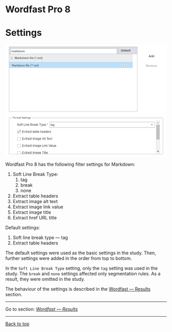 Wordfast Pro 8
===

# Settings

![wordfast-settings](./resources/images/screenshots/pasted-image-20230518004130.png)

Wordfast Pro 8 has the following filter settings for Markdown:
1. Soft Line Break Type:
	1. tag
	2. break
	3. none
2. Extract table headers
3. Extract image alt text
4. Extract image link value
5. Extract image title
6. Extract href URL title

Default settings:
1. Soft line break type — tag
2. Extract table headers

The default settings were used as the basic settings in the study. Then, further settings were added in the order from top to bottom.

In the `Soft Line Break Type` setting, only the `tag` setting was used in the study. The `break` and `none` settings affected only segmentation rules. As a result, they were omitted in the study.

The behaviour of the settings is described in the [Wordfast — Results](wordfast-02-results.md) section.

---

Go to section: [*Wordfast — Results*](wordfast-02-results.md)

---

[Back to top](#settings)